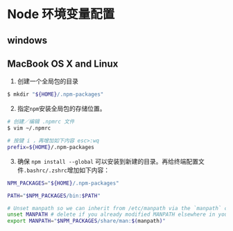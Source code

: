 # Node 环境变量配置
## windows

## MacBook OS X and Linux
1. 创建一个全局包的目录
```sh
$ mkdir "${HOME}/.npm-packages"
```
2. 指定`npm`安装全局包的存储位置。
```sh
# 创建／编辑 .npmrc 文件
$ vim ~/.npmrc

# 按键 i ，再增加如下内容 esc>:wq
prefix=${HOME}/.npm-packages
```
3. 确保 `npm install --global` 可以安装到新建的目录。再给终端配置文件`.bashrc/.zshrc`增加如下内容：
```sh
NPM_PACKAGES="${HOME}/.npm-packages"

PATH="$NPM_PACKAGES/bin:$PATH"

# Unset manpath so we can inherit from /etc/manpath via the `manpath` command
unset MANPATH # delete if you already modified MANPATH elsewhere in your config
export MANPATH="$NPM_PACKAGES/share/man:$(manpath)"

```
